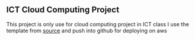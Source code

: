## ICT Cloud Computing Project
This project is only use for cloud computing project in ICT class
I use the template from [source](https://nicepage.com/html-templates) and push into github for deploying on aws

